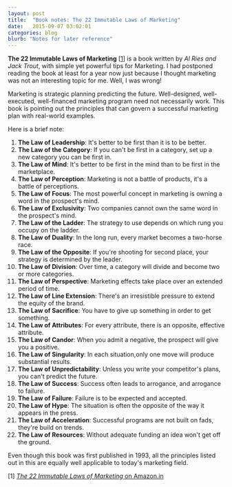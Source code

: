 ```yaml
---
layout: post
title:  "Book notes: The 22 Immutable Laws of Marketing"
date:   2015-09-07 03:02:01
categories: blog
blurb: "Notes for later reference"
---
```


**The 22 Immutable Laws of Marketing** [[1](#book)] is a book written by *Al Ries and Jack Trout*, with simple yet powerful tips for Marketing.  I had postponed reading the book at least for a year now just because I thought marketing was not an interesting topic for me. Well, I was wrong!

Marketing is strategic planning predicting the future. Well-designed, well-executed, well-financed marketing program need not necessarily work. This book is pointing out the principles that can govern a successful marketing plan with real-world examples.

Here is a brief note:

1. **The Law of Leadership**: It's better to be first than it is to be better.
2. **The Law of the Category**: If you can't be first in a category, set up a new category you can be first in.
3. **The Law of Mind**: It's better to be first in the mind than to be first in the marketplace.
4. **The Law of Perception**: Marketing is not a battle of products, it's a battle of perceptions.
5. **The Law of Focus**: The most powerful concept in marketing is owning a word in the prospect's mind.
6. **The Law of Exclusivity**: Two companies cannot own the same word in the prospect's mind.
7. **The Law of the Ladder**: The strategy to use depends on which rung you occupy on the ladder.
8. **The Law of Duality**: In the long run, every market becomes a two-horse race.
9. **The Law of the Opposite**: If you're shooting for second place, your strategy is determined by the leader.
10. **The Law of Division**: Over time, a category will divide and become two or more categories.
11. **The Law of Perspective**: Marketing effects take place over an extended period of time.
12. **The Law of Line Extension**: There's an irresistible pressure to extend the equity of the brand.
13. **The Law of Sacrifice**: You have to give up something in order to get something.
14. **The Law of Attributes**: For every attribute, there is an opposite, effective attribute.
15. **The Law of Candor**: When you admit a negative, the prospect will give you a positive.
16. **The Law of Singularity**: In each situation,only one move will produce substantial results.
17. **The Law of Unpredictability**: Unless you write your competitor's plans, you can't predict the future.
18. **The Law of Success**: Success often leads to arrogance, and arrogance to failure.
19. **The Law of Failure**: Failure is to be expected and accepted.
20. **The Law of Hype**: The situation is often the opposite of the way it appears in the press.
21. **The Law of Acceleration**: Successful programs are not built on fads, they're build on trends.
22. **The Law of Resources**: Without adequate funding an idea won't get off the ground.

Even though this book was first published in 1993,  all the principles listed out in this are equally well applicable to today's marketing field.

<a name="book"></a>
[1] [*The 22 Immutable Laws of Marketing* on Amazon.in](http://www.amazon.in/The-22-Immutable-Laws-Marketing/dp/1861976100)
